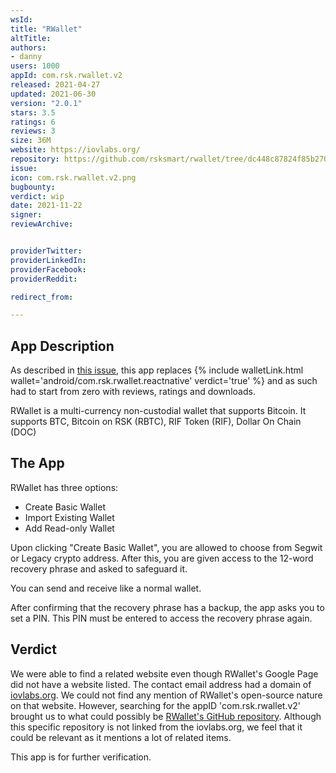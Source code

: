 ```yaml
---
wsId: 
title: "RWallet"
altTitle: 
authors:
- danny
users: 1000
appId: com.rsk.rwallet.v2
released: 2021-04-27
updated: 2021-06-30
version: "2.0.1"
stars: 3.5
ratings: 6
reviews: 3
size: 36M
website: https://iovlabs.org/
repository: https://github.com/rsksmart/rwallet/tree/dc448c87824f85b2705e36d09b743302e2b68fbf
issue: 
icon: com.rsk.rwallet.v2.png
bugbounty: 
verdict: wip
date: 2021-11-22
signer: 
reviewArchive:


providerTwitter: 
providerLinkedIn: 
providerFacebook: 
providerReddit: 

redirect_from:

---
```



## App Description

As described in [this issue](https://github.com/rsksmart/rwallet/issues/662#issuecomment-827867539), this app replaces {% include walletLink.html wallet='android/com.rsk.rwallet.reactnative' verdict='true' %} and as such had to start from zero with reviews, ratings and downloads.

RWallet is a multi-currency non-custodial wallet that supports Bitcoin. It supports BTC, Bitcoin on RSK (RBTC), RIF Token (RIF), Dollar On Chain (DOC)

## The App

RWallet has three options:

- Create Basic Wallet
- Import Existing Wallet
- Add Read-only Wallet

Upon clicking "Create Basic Wallet", you are allowed to choose from Segwit or Legacy crypto address. After this, you are given access to the 12-word recovery phrase and asked to safeguard it.

You can send and receive like a normal wallet.

After confirming that the recovery phrase has a backup, the app asks you to set a PIN. This PIN must be entered to access the recovery phrase again.

## Verdict

We were able to find a related website even though RWallet's Google Page did not have a website listed. The contact email address had a domain of [iovlabs.org](https://iovlabs.org). We could not find any mention of RWallet's open-source nature on that website. However, searching for the appID 'com.rsk.rwallet.v2' brought us to what could possibly be [RWallet's GitHub repository](https://github.com/rsksmart/rwallet/). Although this specific repository is not linked from the iovlabs.org, we feel that it could be relevant as it mentions a lot of related items. 

This app is for further verification.
